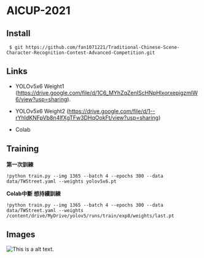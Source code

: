 # AICUP-2021
## Install 
<pre><code> $ git https://github.com/fan1071221/Traditional-Chinese-Scene-Character-Recognition-Contest-Advanced-Competition.git</code></pre>
## Links

* YOLOv5x6 Weight1
(https://drive.google.com/file/d/1C6_MYhZqZenIScHNpHlxorxepigzmlW6/view?usp=sharing).

* YOLOv5x6 Weight2
(https://drive.google.com/file/d/1--rYhldKNFpVb8n4lfXgTFw3DHqOokFt/view?usp=sharing)

* Colab

## Training

**第一次訓練**  
<pre><code>!python train.py --img 1365 --batch 4 --epochs 300 --data data/TWStreet.yaml --weights yolov5x6.pt
</code></pre>
**Colab中斷 想持續訓練**
<pre><code>!python train.py --img 1365 --batch 4 --epochs 300 --data data/TWStreet.yaml --weights /content/drive/MyDrive/yolov5/runs/train/exp8/weights/last.pt
</code></pre>

## Images

![This is a alt text.](img_3010.jpg "This is a sample image.")
